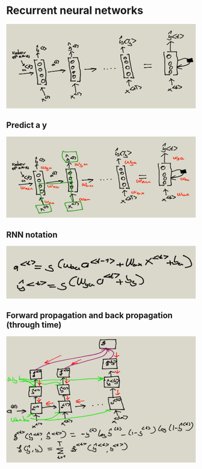 # Recurrent neural networks

![rnn](images/recurrent_neural_networks.png)

## Predict a y 

![rnn_predict](images/reccurent_neural_networks_predict.png)

## RNN notation

![RNN_notation](images/RNN_notation.png)

## Forward propagation and back propagation (through time)

![rnn_back_forward](images/rnn_back_and_forward_propagation.png)